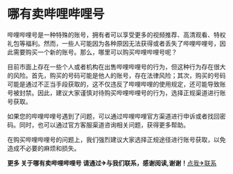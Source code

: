 # 哪有卖哔哩哔哩号

哔哩哔哩号是一种特殊的账号，拥有者可以享受更多的视频推荐、高清观看、特权礼包等福利。然而，一些人可能因为各种原因无法获得或者丢失了哔哩哔哩号，因此需要购买一个新的账号。那么，哪里可以购买哔哩哔哩号呢？

目前市面上存在一些个人或者机构在出售哔哩哔哩号的行为，但这种行为存在很大的风险。首先，购买的号码可能是他人的账号，存在法律风险；其次，购买的号码可能是通过不正当手段获取的，这不仅违反了哔哩哔哩的使用规定，还可能导致账号被封禁。因此，建议大家谨慎对待购买哔哩哔哩号的行为，选择正规渠道进行账号获取。

如果您的哔哩哔哩号遇到了问题，可以通过哔哩哔哩官方渠道进行申诉或者找回密码。同时，也可以通过官方客服渠道咨询相关问题，获得更多帮助。

在购买哔哩哔哩号的问题上，我们强烈建议大家选择正规途径进行账号获取，以免造成不必要的麻烦和损失。

**更多 关于哪有卖哔哩哔哩号 请通过✈与我们联系，感谢阅读,谢谢！**[点我✈联系](https://ads.k02.cc)